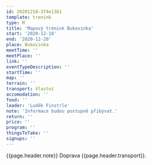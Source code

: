 ```yaml
---
id: 20201218-3f4e13b1
template: trenink
type: M
title: 'Mapový trénink Bukovinka'
start: '2020-12-18'
end: '2020-12-20'
place: Bukovinka
meetTime: ''
meetPlace: ''
link: ''
eventTypeDescription: ''
startTime: ''
map: ''
terrain: ''
transport: Vlastní
accomodation: ''
food: ''
leader: 'Luděk Finstrle'
note: 'Informace budou postupně přibývat.'
return: ''
price: ''
program: ''
thingsToTake: ''
signups: ''
---
```


{{page.header.note}}
 Doprava {{page.header.transport}}.
